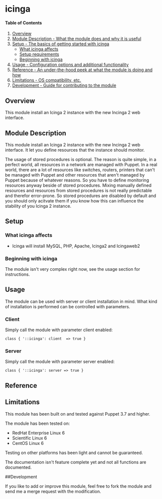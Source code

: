 # icinga

#### Table of Contents

1. [Overview](#overview)
2. [Module Description - What the module does and why it is useful](#module-description)
3. [Setup - The basics of getting started with icinga](#setup)
    * [What icinga affects](#what-icinga-affects)
    * [Setup requirements](#setup-requirements)
    * [Beginning with icinga](#beginning-with-icinga)
4. [Usage - Configuration options and additional functionality](#usage)
5. [Reference - An under-the-hood peek at what the module is doing and how](#reference)
5. [Limitations - OS compatibility, etc.](#limitations)
6. [Development - Guide for contributing to the module](#development)


## Overview

This module install an Icinga 2 instance with the new Incinga 2 web interface.


## Module Description

This module install an Icinga 2 instance with the new Incinga 2 web interface. It
let you define resources that the instance should monitor.

The usage of stored procedures is optional. The reason is quite simple, in a
perfect world, all resources in a network are managed with Puppet. In a real
world, there are a lot of resources like switches, routers, printers that can't
be managed with Puppet and other resources that aren't managed by Puppet
because of whatever reasons. So you have to define monitoring resources anyway
beside of stored procedures. Mixing manually defined resources and resources
from stored procedures is not really predictable and therefor error-prone. So
stored procedures are disabled by default and you should only acitvate them if
you know how this can influence the stability of you Icinga 2 instance.


## Setup

### What icinga affects

* Icinga will install MySQL, PHP, Apache, Icinga2 and Icingaweb2

### Beginning with icinga

The module isn't very complex right now, see the usage section for instructions.

## Usage

The module can be used with server or client installation in mind. What kind of
installation is performed can be controlled with parameters.

### Client

Simply call the module with parameter client enabled:

```puppet
class { '::icinga': client  => true }
```

### Server

Simply call the module with parameter server enabled:

```puppet
class { '::icinga': server => true }
```

## Reference

## Limitations

This module has been built on and tested against Puppet 3.7 and higher.

The module has been tested on:

* RedHat Enterprise Linux 6
* Scientific Linux 6
* CentOS Linux 6

Testing on other platforms has been light and cannot be guaranteed.

The documentation isn't feature complete yet and not all functions are documented.

##Development

If you like to add or improve this module, feel free to fork the module and send
me a merge request with the modification.
